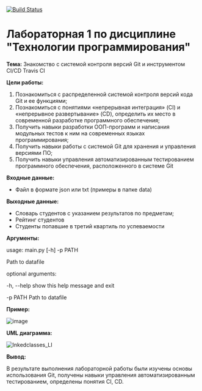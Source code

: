 [![Build Status](https://app.travis-ci.com/VsevolodOn/PTLab1.svg?branch=main)](https://app.travis-ci.com/VsevolodOn/PTLab1)
# Лабораторная 1 по дисциплине "Технологии программирования"
**Тема:** Знакомство с системой контроля версий Git и инструментом CI/CD Travis CI

**Цели работы:**

1.	Познакомиться c распределенной системой контроля версий кода Git и ее функциями;
2.	Познакомиться с понятиями «непрерывная интеграция» (CI) и «непрерывное развертывание» (CD), определить их место в современной разработке программного обеспечения;
3.	Получить навыки разработки ООП-программ и написания модульных тестов к ним на современных языках программирования;
4.	Получить навыки работы с системой Git для хранения и управления версиями ПО;
5.	Получить навыки управления автоматизированным тестированием программного обеспечения, расположенного в системе Git

**Входные данные:**

* Файл в формате json или txt (примеры в папке data)

**Выходные данные:**

* Словарь студентов с указанием результатов по предметам;
* Рейтинг студентов
* Студенты попавшие в третий квартиль по успеваемости

**Аргументы:**

usage: main.py [-h] -p PATH

Path to datafile

optional arguments:

  -h, --help  show this help message and exit
  
  -p PATH     Path to datafile

**Пример:**

![image](https://user-images.githubusercontent.com/52397981/144520683-4c120862-db4b-4803-805a-0ccd25e9265f.png)

**UML диаграмма:**

![Inkedclasses_LI](https://user-images.githubusercontent.com/52397981/144520980-202fb7b5-8b99-479a-8521-ffdb0a197dcf.jpg)

**Вывод:**

В результате выполнения лабораторной работы были изучены основы использования Git, получены навыки управления автоматизированным тестированием, определены понятия CI, CD.


